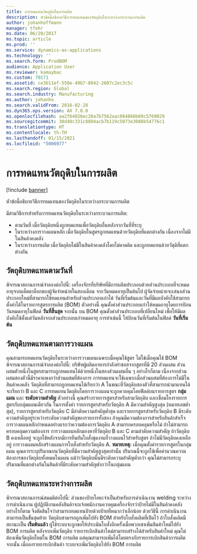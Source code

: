 ```yaml
---
title: การทดแทนวัตถุดิบในการผลิต
description: หัวข้อนี้อธิบายวิธีการทดแทนของวัตถุดิบในระหว่างกระบวนการผลิต
author: johanhoffmann
manager: tfehr
ms.date: 06/20/2017
ms.topic: article
ms.prod: ''
ms.service: dynamics-ax-applications
ms.technology: ''
ms.search.form: ProdBOM
audience: Application User
ms.reviewer: kamaybac
ms.custom: 70171
ms.assetid: ce3b11ef-550e-49b7-8942-2607c2ec3c5c
ms.search.region: Global
ms.search.industry: Manufacturing
ms.author: johanho
ms.search.validFrom: 2016-02-28
ms.dyn365.ops.version: AX 7.0.0
ms.openlocfilehash: aa2f64026ec20a7b7562aac084866b69c5769029
ms.sourcegitcommit: 38d40c331c8894acb7b119c5073e3088b54776c1
ms.translationtype: HT
ms.contentlocale: th-TH
ms.lasthandoff: 01/15/2021
ms.locfileid: "5006977"
---
```

# <a name="material-substitution-in-manufacturing"></a>การทดแทนวัตถุดิบในการผลิต

[!include [banner](../includes/banner.md)]

หัวข้อนี้อธิบายวิธีการทดแทนของวัตถุดิบในระหว่างกระบวนการผลิต 

มีสามวิธีการสำหรับการทดแทนวัตถุดิบในระหว่างกระบวนการผลิต:

-   ตามวันที่ เมื่อวัตถุดิบหนึ่งถูกทดแทนเพื่อวัตถุดิบอื่นหลังจากวันที่ที่ระบุ
-   ในระหว่างการวางแผนหลัก เมื่อวัตถุดิบในสูตรถูกทดแทนด้วยวัตถุดิบที่แตกต่างกัน เนื่องจากไม่มีในสินค้าคงคลัง
-   ในระหว่างการผลิต เมื่อวัตถุดิบไม่มีในสินค้าคงคลังโดยไม่คาดคิด และถูกทดแทนด้วยวัตุดิที่แตกต่างกัน

## <a name="substituting-material-by-date"></a>วัตถุดิบทดแทนตามวันที่
พิจารณาสถานการณ์จำลองต่อไปนี้: เครื่องจักรที่บริษัทที่มีการผลิตประกอบด้วยส่วนประกอบที่จะหมดอายุจากแค็ตตาล็อกของผู้จัดจำหน่ายในสองเดือน จากวันหมดอายุเป็นต้นไป ผู้จัดจำหน่ายจะเสนอส่วนประกอบใหม่ที่สามารถใช้ทดแทนสำหรับส่วนประกอบเก่าได้ วันที่เริ่มต้นและวันที่มีผลบังคับใช้สามารถตั้งค่าได้ในรายการสูตรการผลิต (BOM) ตัวอย่างนี้ คุณตั้งค่าส่วนประกอบเก่าให้หมดอายุโดยการป้อนวันหมดอายุในฟิลด์ **วันที่สิ้นสุด** จากนั้น บน BOM คุณตั้งค่าส่วนประกอบที่เปลี่ยนใหม่ เพื่อให้มีผลบังคับใช้ตั้งแต่วันหลังจากส่วนประกอบเก่าหมดอายุ การทำเช่นนี้ ให้ป้อนวันที่เริ่มต้นในฟิลด์ **วันที่เริ่มต้น**

## <a name="substituting-material-by-planning"></a>วัตถุดิบทดแทนตามการวางแผน
คุณสามารถทดแทนวัตถุดิบในระหว่างการวางแผนเฉพาะเมื่อคุณใช้สูตร ไม่ใช่เมื่อคุณใช้ BOM พิจารณาสถานการณ์จำลองต่อไปนี้: บริษัทผู้ผลิตอาหารกำลังทำซอสจากสูตรที่มี 20 ส่วนผสม ส่วนผสมตัวหนึ่งในสูตรสามารถถูกทดแทนได้ด้วยหนึ่งในสองส่วนผสมอื่น ๆ อย่างไรก็ตาม เนื่องจากส่วนผสมสองตัวนี้มีราคาแพงกว่าส่วนผสมที่ต้องการ การทดแทนจะใช้เฉพาะเมื่อส่วนผสมที่ต้องการไม่มีในสินค้าคงคลัง วัตถุดิบที่สามารถถูกทดแทนได้เรียกว่า A ในขณะที่วัตถุดิบสองตัวที่สามารถนำมาแทนได้จะเรียกว่า B และ C การทดแทนวัตถุดิบโดยการวางแผนจะถูกควบคุมโดยฟิลด์บนรายการสูตร **กลุ่มแผน** และ **ระดับความสำคัญ** ตัวอย่างนี้ คุณสร้างรายการสูตรสำหรับสามวัตถุดิบ และเชื่อมโยงรายการสูตรกับกลุ่มแผนเดียวกัน ในการตั้งค่า รายการสูตรสำหรับวัตถุดิบ A มีความสำคัญสูงสุด (หมายเลขต่ำสุด), รายการสูตรสำหรับวัตถุดิบ C มีลำดับความสำคัญต่ำสุด และรายการสูตรสำหรับวัตถุดิบ B มีระดับความสำคัญอยู่ระหว่างระดับความสำคัญของรายการทั้งสอง ถ้าคุณมีความต้องการสำหรับสินค้าสำเร็จ การวางแผนหลักกำหนดอย่างแรกว่าความต้องการวัตถุดิบ A สามารถครอบคลุมหรือไม่ ถ้าไม่สามารถครอบคลุมความต้องการ การวางแผนหลักมองหาที่วัตถุดิบ B และ C ตามลำดับความสำคัญ ถ้าวัตถุดิบ B คงเหลืออยู่ จะถูกใช้หลังจากมีการยืนยันใบสั่งชุดงานที่วางแผนไว้สำหรับสูตร ถ้าไม่มีวัตถุดิบคงเหลืออยู่ การวางแผนหลักสร้างแผนการใบสั่งสำหรับวัตถุดิบ A. **หมายเหตุ:** เมื่อคุณตั้งค่ารายการสูตรในกลุ่มแผน คุณควรระบุปริมาณบนวัตถุดิบที่มีความสำคัญสูงสุดเท่านั้น ปริมาณนี้จะถูกใช้เพื่อคำนวณความต้องการของวัตถุดิบทั้งหมดในแผน แม้ว่าวัตถุดิบนั้นมีระดับความสำคัญต่ำกว่า คุณไม่สามารถระบุปริมาณที่แตกต่างกันในสินค้าที่มีระดับความสำคัญต่ำกว่าในกลุ่มแผน

## <a name="substituting-material-during-production"></a>วัตถุดิบทดแทนระหว่างการผลิต
พิจารณาสถานการณ์สมมติต่อไปนี้: ส่วนของป้ายโลหะจำเป็นสำหรับการดำเนินงาน welding ระหว่างการดำเนินงาน ผู้ปฏิบัติงานคลังสินค้าจะแจ้งพนักงานควบคุมเครื่องจักรว่าป้ายไม่มีในสินค้าคงคลัง อย่างไรก็ตาม จึงตัดสินใจว่าสามารถทดแทนป้ายด้วยป้ายที่หนากว่าเล็กน้อย ด้วยวิธีนี้ การดำเนินงานสามารถเป็นขั้นสุดท้าย วัตถุดิบสามารถถูกเพิ่มไปยัง BOM สำหรับใบสั่งผลิตที่เปิดไว้ ถ้าใบสั่งผลิตมีสถานะเป็น **เริ่มต้นแล้ว** ผู้ใช้ระบบจะถูกขอให้ประเมินใบสั่งอีกครั้งเมื่อพวกเขาเพิ่มสินค้าใหม่ไปยัง BOM การผลิต หลังจากเพิ่มวัตถุดิบ รายการเบิกสินค้าใหม่สามารถสร้างได้สำหรับสินค้าใหม่ คุณไม่ต้องเพิ่มวัตถุดิบใหม่ใน BOM การผลิต แต่คุณสามารถเพิ่มได้โดยตรงกับรายการเบิกสินค้าการผลิต จากนั้น เมื่อลงรายการเบิกสินค้า ระบบจะเพิ่มวัตถุดิบไปยัง BOM การผลิต



